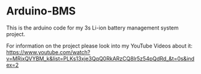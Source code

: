 # Arduino-BMS
This is the arduino code for my 3s Li-ion battery management system project.

For information on the project please look into my YouTube Videos about it: 
https://www.youtube.com/watch?v=MRjxQVYBM_k&list=PLKs13xje3QqQ0RkARzCQ8lr5z54pQdRd_&t=0s&index=2
